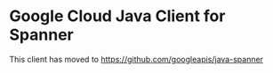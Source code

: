 # Google Cloud Java Client for Spanner
 
This client has moved to https://github.com/googleapis/java-spanner